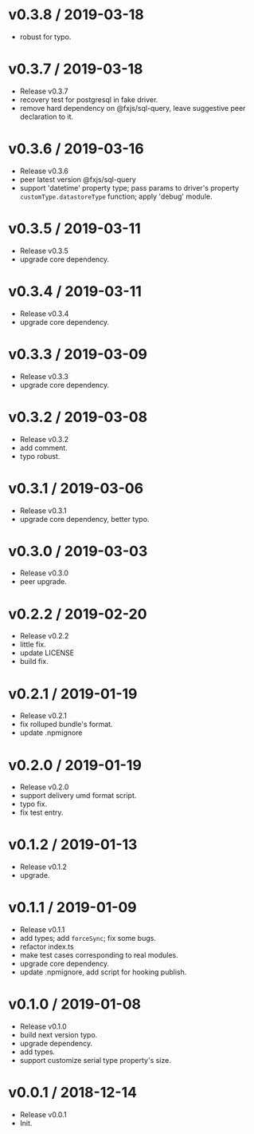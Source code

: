
v0.3.8 / 2019-03-18
==================

  * robust for typo.

v0.3.7 / 2019-03-18
===================

  * Release v0.3.7
  * recovery test for postgresql in fake driver.
  * remove hard dependency on @fxjs/sql-query, leave suggestive peer declaration to it.

v0.3.6 / 2019-03-16
===================

  * Release v0.3.6
  * peer latest version @fxjs/sql-query
  * support 'datetime' property type; pass params to driver's property `customType.datastoreType` function; apply 'debug' module.

v0.3.5 / 2019-03-11
===================

  * Release v0.3.5
  * upgrade core dependency.

v0.3.4 / 2019-03-11
===================

  * Release v0.3.4
  * upgrade core dependency.

v0.3.3 / 2019-03-09
===================

  * Release v0.3.3
  * upgrade core dependency.

v0.3.2 / 2019-03-08
===================

  * Release v0.3.2
  * add comment.
  * typo robust.

v0.3.1 / 2019-03-06
===================

  * Release v0.3.1
  * upgrade core dependency, better typo.

v0.3.0 / 2019-03-03
===================

  * Release v0.3.0
  * peer upgrade.

v0.2.2 / 2019-02-20
===================

  * Release v0.2.2
  * little fix.
  * update LICENSE
  * build fix.

v0.2.1 / 2019-01-19
===================

  * Release v0.2.1
  * fix rolluped bundle's format.
  * update .npmignore

v0.2.0 / 2019-01-19
===================

  * Release v0.2.0
  * support delivery umd format script.
  * typo fix.
  * fix test entry.

v0.1.2 / 2019-01-13
===================

  * Release v0.1.2
  * upgrade.

v0.1.1 / 2019-01-09
===================

  * Release v0.1.1
  * add types; add `forceSync`; fix some bugs.
  * refactor index.ts
  * make test cases corresponding to real modules.
  * upgrade core dependency.
  * update .npmignore, add script for hooking publish.

v0.1.0 / 2019-01-08
===================

  * Release v0.1.0
  * build next version typo.
  * upgrade dependency.
  * add types.
  * support customize serial type property's size.

v0.0.1 / 2018-12-14
===================

  * Release v0.0.1
  * Init.
